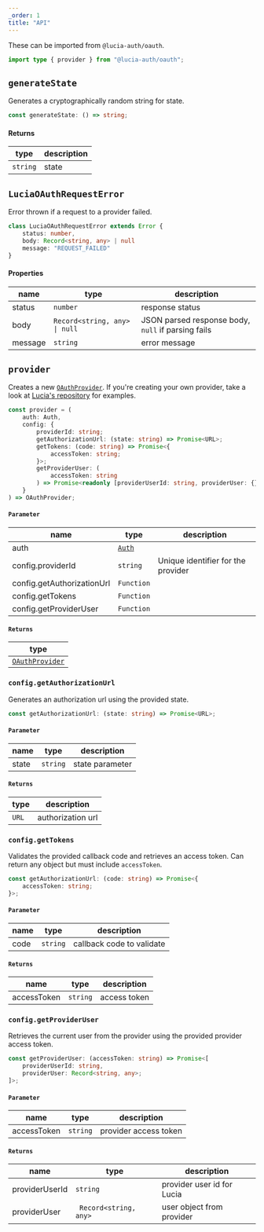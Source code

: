 ```yaml
---
_order: 1
title: "API"
---
```


These can be imported from `@lucia-auth/oauth`.

```ts
import type { provider } from "@lucia-auth/oauth";
```

## `generateState`

Generates a cryptographically random string for state.

```ts
const generateState: () => string;
```

#### Returns

| type     | description |
| -------- | ----------- |
| `string` | state       |

## `LuciaOAuthRequestError`

Error thrown if a request to a provider failed.

```ts
class LuciaOAuthRequestError extends Error {
    status: number,
    body: Record<string, any> | null
    message: "REQUEST_FAILED"
}
```

#### Properties

| name    | type                          | description                                        |
| ------- | ----------------------------- | -------------------------------------------------- |
| status  | `number`                      | response status                                    |
| body    | `Record<string, any> \| null` | JSON parsed response body, `null` if parsing fails |
| message | `string`                      | error message                                      |

## `provider`

Creates a new [`OAuthProvider`](/oauth/reference/provider-api#oauthprovider). If you're creating your own provider, take a look at [Lucia's repository](https://github.com/pilcrowOnPaper/lucia/tree/main/packages/integration-oauth/src/providers/index.js) for examples.

```ts
const provider = (
	auth: Auth,
	config: {
		providerId: string;
		getAuthorizationUrl: (state: string) => Promise<URL>;
		getTokens: (code: string) => Promise<{
			accessToken: string;
		}>;
		getProviderUser: (
			accessToken: string
		) => Promise<readonly [providerUserId: string, providerUser: {}]>;
	}
) => OAuthProvider;
```

#### `Parameter`

| name                       | type                                          | description                        |
| -------------------------- | --------------------------------------------- | ---------------------------------- |
| auth                       | [`Auth`](/reference/modules/lucia-auth#lucia) |                                    |
| config.providerId          | `string`                                      | Unique identifier for the provider |
| config.getAuthorizationUrl | `Function`                                    |                                    |
| config.getTokens           | `Function`                                    |                                    |
| config.getProviderUser     | `Function`                                    |                                    |

#### `Returns`

| type                                                           |
| -------------------------------------------------------------- |
| [`OAuthProvider`](/oauth/reference/provider-api#oauthprovider) |

### `config.getAuthorizationUrl`

Generates an authorization url using the provided state.

```ts
const getAuthorizationUrl: (state: string) => Promise<URL>;
```

#### `Parameter`

| name  | type     | description     |
| ----- | -------- | --------------- |
| state | `string` | state parameter |

#### `Returns`

| type  | description       |
| ----- | ----------------- |
| `URL` | authorization url |

### `config.getTokens`

Validates the provided callback code and retrieves an access token. Can return any object but must include `accessToken`.

```ts
const getAuthorizationUrl: (code: string) => Promise<{
	accessToken: string;
}>;
```

#### `Parameter`

| name | type     | description               |
| ---- | -------- | ------------------------- |
| code | `string` | callback code to validate |

#### `Returns`

| name        | type     | description  |
| ----------- | -------- | ------------ |
| accessToken | `string` | access token |

### `config.getProviderUser`

Retrieves the current user from the provider using the provided provider access token.

```ts
const getProviderUser: (accessToken: string) => Promise<[
    providerUserId: string,
	providerUser: Record<string, any>;
]>;
```

#### `Parameter`

| name        | type     | description           |
| ----------- | -------- | --------------------- |
| accessToken | `string` | provider access token |

#### `Returns`

| name           | type                   | description                |
| -------------- | ---------------------- | -------------------------- |
| providerUserId | `string`               | provider user id for Lucia |
| providerUser   | ` Record<string, any>` | user object from provider  |
